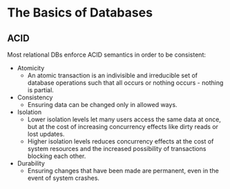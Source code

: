 # The Basics of Databases

## ACID
Most relational DBs enforce ACID semantics in order to be consistent:
- Atomicity
    - An atomic transaction is an indivisible and irreducible set of database operations such that all occurs or nothing occurs - nothing is partial.
- Consistency
    - Ensuring data can be changed only in allowed ways.
- Isolation
    - Lower isolation levels let many users access the same data at once, but at the cost of increasing concurrency effects like dirty reads or lost updates.
    - Higher isolation levels reduces concurrency effects at the cost of system resources and the increased possibility of transactions blocking each other.
- Durability
    - Ensuring changes that have been made are permanent, even in the event of system crashes.
